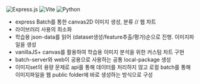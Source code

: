 ![Express.js](https://img.shields.io/badge/express.js-%23404d59.svg?style=for-the-badge&logo=express&logoColor=%2361DAFB)
![Vite](https://img.shields.io/badge/vite-%23646CFF.svg?style=for-the-badge&logo=vite&logoColor=white)
![Python](https://img.shields.io/badge/python-3670A0?style=for-the-badge&logo=python&logoColor=ffdd54)

- express Batch를 통한 canvas2D 이미지 생성, 분류 // 웹 차트
- 라이브러리 사용의 최소화
- 학습용 json-data를 읽어 (dataset생성/feature추출/평가)순으로 진행. 이미지파일을 생성
- vanillaJS+ canvas를 활용하여 학습용 이미지 분석을 위한 커스텀 차트 구현
- batch-server와 web이 공용으로 사용하는 공통 local-package 생성
- 이미지set의 용량 문제로 api를 통해 데이터를 처리하지 않고 로컬 batch를 통해 이미지파일을 웹 public folder에 바로 생성하는 방식으로 구성
